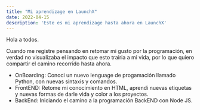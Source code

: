 ```yaml
---
title: "Mi aprendizage en LaunchX"
date: 2022-04-15
description: 'Este es mi aprendizage hasta ahora en LaunchX'
---
```


Hola a todos.

Cuando me registre pensando en retomar mi gusto por la programación, en verdad no visualizaba el impacto que esto trairia a mi vida, por lo que quiero compartir
el camino recorrido hasta ahora.

- OnBoarding: Conoci un nuevo lenguage de progamación llamado Python, con nuevas sintaxis y comandos.
- FrontEND: Retome mi conocimiento en HTML, aprendi nuevas etiquetas y nuevas formas de darle vida y color a los proyectos.
- BackEnd: Iniciando el camino a la programación BackEND con Node JS.
